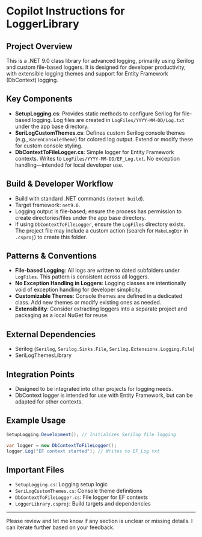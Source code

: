 # Copilot Instructions for LoggerLibrary

## Project Overview

This is a .NET 9.0 class library for advanced logging, primarily using Serilog and custom file-based loggers. It is designed for developer productivity, with extensible logging themes and support for Entity Framework (DbContext) logging.

## Key Components

- **SetupLogging.cs**: Provides static methods to configure Serilog for file-based logging. Log files are created in `LogFiles/YYYY-MM-DD/Log.txt` under the app base directory.
- **SeriLogCustomThemes.cs**: Defines custom Serilog console themes (e.g., `KarenConsoleTheme`) for colored log output. Extend or modify these for custom console styling.
- **DbContextToFileLogger.cs**: Simple logger for Entity Framework contexts. Writes to `LogFiles/YYYY-MM-DD/EF_Log.txt`. No exception handling—intended for local developer use.

## Build & Developer Workflow

- Build with standard .NET commands (`dotnet build`).
- Target framework: `net9.0`.
- Logging output is file-based; ensure the process has permission to create directories/files under the app base directory.
- If using `DbContextToFileLogger`, ensure the `LogFiles` directory exists. The project file may include a custom action (search for `MakeLogDir` in `.csproj`) to create this folder.

## Patterns & Conventions

- **File-based Logging**: All logs are written to dated subfolders under `LogFiles`. This pattern is consistent across all loggers.
- **No Exception Handling in Loggers**: Logging classes are intentionally void of exception handling for developer simplicity.
- **Customizable Themes**: Console themes are defined in a dedicated class. Add new themes or modify existing ones as needed.
- **Extensibility**: Consider extracting loggers into a separate project and packaging as a local NuGet for reuse.

## External Dependencies

- Serilog (`Serilog`, `Serilog.Sinks.File`, `Serilog.Extensions.Logging.File`)
- SeriLogThemesLibrary

## Integration Points

- Designed to be integrated into other projects for logging needs.
- DbContext logger is intended for use with Entity Framework, but can be adapted for other contexts.

## Example Usage

```csharp
SetupLogging.Development(); // Initializes Serilog file logging

var logger = new DbContextToFileLogger();
logger.Log("EF context started"); // Writes to EF_Log.txt
```

## Important Files

- `SetupLogging.cs`: Logging setup logic
- `SeriLogCustomThemes.cs`: Console theme definitions
- `DbContextToFileLogger.cs`: File logger for EF contexts
- `LoggerLibrary.csproj`: Build targets and dependencies

---

Please review and let me know if any section is unclear or missing details. I can iterate further based on your feedback.
